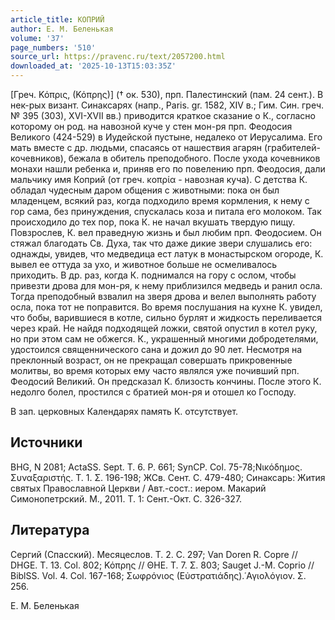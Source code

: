 ```yaml
---
article_title: КОПРИЙ
author: Е. М. Беленькая
volume: '37'
page_numbers: '510'
source_url: https://pravenc.ru/text/2057200.html
downloaded_at: '2025-10-13T15:03:35Z'
---
```


[Греч. Κόπρις, (Κόπρης)] († ок. 530), прп. Палестинский (пам. 24 сент.). В нек-рых визант. Синаксарях (напр., Paris. gr. 1582, XIV в.; Гим. Син. греч. № 395 (303), XVI-XVII вв.) приводится краткое сказание о К., согласно которому он род. на навозной куче у стен мон-ря прп. Феодосия Великого (424-529) в Иудейской пустыне, недалеко от Иерусалима. Его мать вместе с др. людьми, спасаясь от нашествия агарян (грабителей-кочевников), бежала в обитель преподобного. После ухода кочевников монахи нашли ребенка и, приняв его по повелению прп. Феодосия, дали мальчику имя Коприй (от греч. κοπρία - навозная куча). С детства К. обладал чудесным даром общения с животными: пока он был младенцем, всякий раз, когда подходило время кормления, к нему с гор сама, без принуждения, спускалась коза и питала его молоком. Так происходило до тех пор, пока К. не начал вкушать твердую пищу. Повзрослев, К. вел праведную жизнь и был любим прп. Феодосием. Он стяжал благодать Св. Духа, так что даже дикие звери слушались его: однажды, увидев, что медведица ест латук в монастырском огороде, К. вывел ее оттуда за ухо, и животное больше не осмеливалось приходить. В др. раз, когда К. поднимался на гору с ослом, чтобы привезти дрова для мон-ря, к нему приблизился медведь и ранил осла. Тогда преподобный взвалил на зверя дрова и велел выполнять работу осла, пока тот не поправится. Во время послушания на кухне К. увидел, что бобы, варившиеся в котле, сильно бурлят и жидкость переливается через край. Не найдя подходящей ложки, святой опустил в котел руку, но при этом сам не обжегся. К., украшенный многими добродетелями, удостоился священнического сана и дожил до 90 лет. Несмотря на преклонный возраст, он не прекращал совершать прикровенные молитвы, во время которых ему часто являлся уже почивший прп. Феодосий Великий. Он предсказал К. близость кончины. После этого К. недолго болел, простился с братией мон-ря и отошел ко Господу.

В зап. церковных Календарях память К. отсутствует.

## Источники

BHG, N 2081; ActaSS. Sept. T. 6. P. 661; SynCP. Col. 75-78;Νικόδημος. Συναξαριστής. Τ. 1. Σ. 196-198; ЖСв. Сент. С. 479-480; Синаксарь: Жития святых Православной Церкви / Авт.-сост.: иером. Макарий Симонопетрский. М., 2011. Т. 1: Сент.-Окт. С. 326-327.

## Литература

Сергий (Спасский). Месяцеслов. Т. 2. С. 297; Van Doren R. Copre // DHGE. T. 13. Col. 802; Κόπρης // ΘΗΕ. Τ. 7. Σ. 803; Sauget J.-M. Coprio // BiblSS. Vol. 4. Col. 167-168; Σωφρόνιος (Εὐστρατιάδης).῾Αγιολόγιον. Σ. 256.

Е. М. Беленькая
